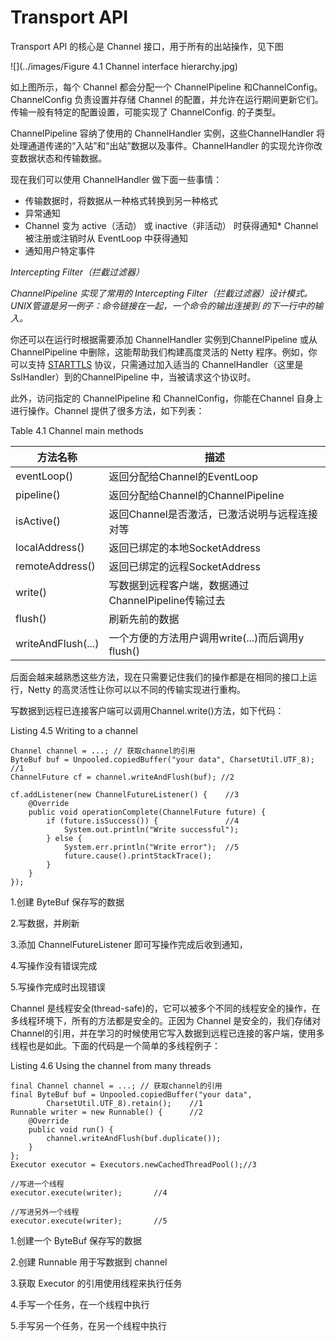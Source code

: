 Transport API
======

Transport API 的核心是 Channel 接口，用于所有的出站操作，见下图

![](../images/Figure 4.1 Channel interface hierarchy.jpg)

如上图所示，每个 Channel 都会分配一个 ChannelPipeline 和ChannelConfig。ChannelConfig 负责设置并存储 Channel 的配置，并允许在运行期间更新它们。传输一般有特定的配置设置，可能实现了 ChannelConfig. 的子类型。

ChannelPipeline 容纳了使用的 ChannelHandler 实例，这些ChannelHandler 将处理通道传递的“入站”和“出站”数据以及事件。ChannelHandler 的实现允许你改变数据状态和传输数据。

现在我们可以使用 ChannelHandler 做下面一些事情：

* 传输数据时，将数据从一种格式转换到另一种格式
* 异常通知
* Channel 变为 active（活动） 或 inactive（非活动） 时获得通知* Channel 被注册或注销时从 EventLoop 中获得通知
* 通知用户特定事件

*Intercepting Filter（拦截过滤器）*

*ChannelPipeline 实现了常用的 Intercepting Filter（拦截过滤器）设计模式。UNIX管道是另一例子：命令链接在一起，一个命令的输出连接到
的下一行中的输入。*

你还可以在运行时根据需要添加 ChannelHandler 实例到ChannelPipeline 或从 ChannelPipeline 中删除，这能帮助我们构建高度灵活的 Netty 程序。例如，你可以支持 [STARTTLS](http://en.wikipedia.org/wiki/STARTTLS) 协议，只需通过加入适当的 ChannelHandler（这里是 SslHandler）到的ChannelPipeline 中，当被请求这个协议时。

此外，访问指定的 ChannelPipeline 和 ChannelConfig，你能在Channel 自身上进行操作。Channel 提供了很多方法，如下列表：

Table 4.1 Channel main methods


方法名称     | 描述
-------- | ---
eventLoop() |返回分配给Channel的EventLoop
pipeline()    |返回分配给Channel的ChannelPipeline
isActive()    |返回Channel是否激活，已激活说明与远程连接对等
localAddress() |返回已绑定的本地SocketAddress
remoteAddress()|返回已绑定的远程SocketAddress
write() |写数据到远程客户端，数据通过ChannelPipeline传输过去
flush() |刷新先前的数据
writeAndFlush(...) |一个方便的方法用户调用write(...)而后调用y flush()

后面会越来越熟悉这些方法，现在只需要记住我们的操作都是在相同的接口上运行，Netty 的高灵活性让你可以以不同的传输实现进行重构。

写数据到远程已连接客户端可以调用Channel.write()方法，如下代码：

Listing 4.5 Writing to a channel

    Channel channel = ...; // 获取channel的引用
    ByteBuf buf = Unpooled.copiedBuffer("your data", CharsetUtil.UTF_8);			//1
    ChannelFuture cf = channel.writeAndFlush(buf); //2

    cf.addListener(new ChannelFutureListener() {	//3
        @Override
        public void operationComplete(ChannelFuture future) {
            if (future.isSuccess()) {				//4
                System.out.println("Write successful");
            } else {
                System.err.println("Write error");	//5
                future.cause().printStackTrace();
            }
        }
    });

1.创建 ByteBuf 保存写的数据

2.写数据，并刷新

3.添加 ChannelFutureListener 即可写操作完成后收到通知，

4.写操作没有错误完成

5.写操作完成时出现错误

Channel 是线程安全(thread-safe)的，它可以被多个不同的线程安全的操作，在多线程环境下，所有的方法都是安全的。正因为 Channel 是安全的，我们存储对Channel的引用，并在学习的时候使用它写入数据到远程已连接的客户端，使用多线程也是如此。下面的代码是一个简单的多线程例子：

Listing 4.6 Using the channel from many threads

    final Channel channel = ...; // 获取channel的引用
    final ByteBuf buf = Unpooled.copiedBuffer("your data",
            CharsetUtil.UTF_8).retain();	//1
    Runnable writer = new Runnable() {		//2
        @Override
        public void run() {
            channel.writeAndFlush(buf.duplicate());
        }
    };
    Executor executor = Executors.newCachedThreadPool();//3

    //写进一个线程
    executor.execute(writer);		//4

    //写进另外一个线程
    executor.execute(writer);		//5


1.创建一个 ByteBuf 保存写的数据

2.创建 Runnable 用于写数据到 channel

3.获取 Executor 的引用使用线程来执行任务

4.手写一个任务，在一个线程中执行

5.手写另一个任务，在另一个线程中执行